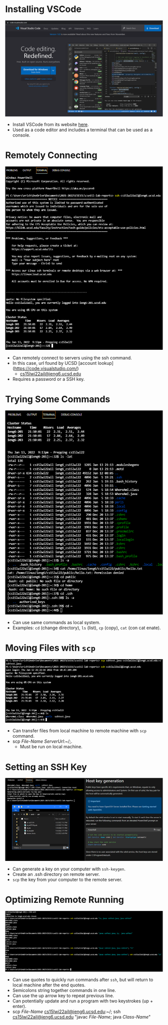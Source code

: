 # Installing VSCode
![Image](vsInstall.PNG)
* Install VSCode from its website [here](https://code.visualstudio.com/).
* Used as a code editor and includes a terminal that can be used as a console.

# Remotely Connecting
![Image](remotelyConnecting.PNG)
* Can remotely connect to servers using the ssh command.
* In this case, url found by UCSD [account lookup] (https://code.visualstudio.com/)
    * cs15lwi22ail@ieng6.ucsd.edu
* Requires a password or a SSH key.

# Trying Some Commands
![Image](commandTest.PNG)
* Can use same commands as local system.
* Examples: `cd` (change directory), `ls` (list), `cp` (copy), `cat` (con cat enate). 

# Moving Files with `scp`
![Image](sshTest.PNG)
* Can transfer files from local machine to remote machine with `scp` command.
* scp  _File-Name_  _ServerUrl_:~/;.
    * Must be run on local machine.

# Setting an SSH Key
![Image](keyGeneration.PNG)
* Can generate a key on your computer with `ssh-keygen`.
* Create an .ssh directory on remote server.
* `scp` the key from your computer to the remote server.

# Optimizing Remote Running
![Image](sshShortcuts.PNG)
* Can use quotes to quickly run commands after `ssh`, but will return to local machine after the end quotes.
* Semicolons string together commands in one line.
* Can use the up arrow key to repeat previous line.
* Can potentially update and run a program with two keystrokes (up + enter).
* scp _File-Name_ cs15lwi22ail@ieng6.ucsd.edu:~/; ssh cs15lwi22ail@ieng6.ucsd.edu "javac _File-Name_; java _Class-Name_"
